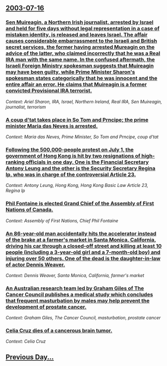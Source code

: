 ## [2003-07-16](/news/2003/07/16/index.md)

### [ Sen  Muireagin, a Northern Irish journalist, arrested by Israel and held for five days without legal representation in a case of mistaken identity, is released and leaves Israel. The affair causes considerable embarrassment to the Israeli and British secret services, the former having arrested  Mureagin on the advice of the latter, who claimed incorrectly that he was a Real IRA man with the same name. In the confused aftermath, the Israeli Foreign Ministry spokesman suggests that  Muireagin may have been guilty, while Prime Minister Sharon's spokesman states categorically that he was innocent and the entire affair an error. He claims that  Muireagin is a former convicted Provisional IRA terrorist.](/news/2003/07/16/sean-o-muireagain-a-northern-irish-journalist-arrested-by-israel-and-held-for-five-days-without-legal-representation-in-a-case-of-mistake.md)
_Context: Ariel Sharon, IRA, Israel, Northern Ireland, Real IRA, Sen  Muireagin, journalist, terrorism_

### [ A coup d'tat takes place in So Tom and Prncipe; the prime minister Maria das Neves is arrested.](/news/2003/07/16/a-coup-d-etat-takes-place-in-sao-tome-and-principe-the-prime-minister-maria-das-neves-is-arrested.md)
_Context: Maria das Neves, Prime Minister, So Tom and Prncipe, coup d'tat_

### [ Following the 500,000-people protest on July 1, the government of Hong Kong is hit by two resignations of high-ranking officials in one day. One is the Financial Secretary Antony Leung and the other is the Security Secretary Regina Ip, who was in charge of the controversial Article 23.](/news/2003/07/16/following-the-500-000-people-protest-on-july-1-the-government-of-hong-kong-is-hit-by-two-resignations-of-high-ranking-officials-in-one-day.md)
_Context: Antony Leung, Hong Kong, Hong Kong Basic Law Article 23, Regina Ip_

### [ Phil Fontaine is elected Grand Chief of the Assembly of First Nations of Canada.](/news/2003/07/16/phil-fontaine-is-elected-grand-chief-of-the-assembly-of-first-nations-of-canada.md)
_Context: Assembly of First Nations, Chief Phil Fontaine_

### [ An 86-year-old man accidentally hits the accelerator instead of the brake at a farmer's market in Santa Monica, California, driving his car through a closed-off street and killing at least 10 people (including a 3-year-old girl and a 7-month-old boy) and injuring over 50 others. One of the dead is the daughter-in-law of actor Dennis Weaver.](/news/2003/07/16/an-86-year-old-man-accidentally-hits-the-accelerator-instead-of-the-brake-at-a-farmer-s-market-in-santa-monica-california-driving-his-car.md)
_Context: Dennis Weaver, Santa Monica, California, farmer's market_

### [ An Australian research team led by Graham Giles of The Cancer Council publishes a medical study which concludes that frequent masturbation by males may help prevent the development of prostate cancer.](/news/2003/07/16/an-australian-research-team-led-by-graham-giles-of-the-cancer-council-publishes-a-medical-study-which-concludes-that-frequent-masturbation.md)
_Context: Graham Giles, The Cancer Council, masturbation, prostate cancer_

### [ Celia Cruz dies of a cancerous brain tumor.](/news/2003/07/16/celia-cruz-dies-of-a-cancerous-brain-tumor.md)
_Context: Celia Cruz_

## [Previous Day...](/news/2003/07/15/index.md)

